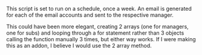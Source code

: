 This script is set to run on a schedule, once a week.  An email is generated for each of the email accounts and sent to the respective manager.

This could have been more elegant, creating 2 arrays (one for managers, one for subs) and looping through a for statement rather than 3 objects calling the function manually 3 times, but either way works.  If I were making this as an addon, I believe I would use the 2 array method.

